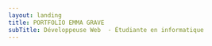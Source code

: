 ```yaml
---
layout: landing
title: PORTFOLIO EMMA GRAVE
subTitle: Développeuse Web  - Étudiante en informatique
---
```

